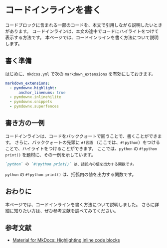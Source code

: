 # コードインラインを書く

コードブロックに含まれる一部のコードを、本文で引用しながら説明したいときがあります。
コードインラインは、本文の途中でコードにハイライトをつけて表示する方法です。
本ページでは、コードインラインを書く方法について説明します。

## 書く準備

はじめに、`mkdcos.yml` で次の `markdown_extensions` を有効にしておきます。

``` yaml title="mkdocs.yml"
markdown_extensions:
  - pymdownx.highlight:
      anchor_linenums: true
  - pymdownx.inlinehilite
  - pymdownx.snippets
  - pymdownx.superfences
```

## 書き方の一例

コードインラインは、コードをバッククォートで囲うことで、書くことができます。
さらに、バッククォートの先頭に `#!言語` （ここでは、`#!python`）をつけることで、ハイライトをつけることができます。
ここでは、`python` の `#!python print()` を題材に、その一例を示しています。

```` markdown title="コードインライン"
`python` の `#!python print()` は、括弧内の値を出力する関数です。
````

<div class="result" markdown>

`python` の `#!python print()` は、括弧内の値を出力する関数です。

</div>

## おわりに

本ページでは、コードインラインを書く方法について説明しました。
さらに詳細に知りたい方は、ぜひ参考文献を調べてみてください。

## 参考文献

- [Material for MkDocs: Highlighting inline code blocks](https://squidfunk.github.io/mkdocs-material/reference/code-blocks/#highlighting-inline-code-blocks)

